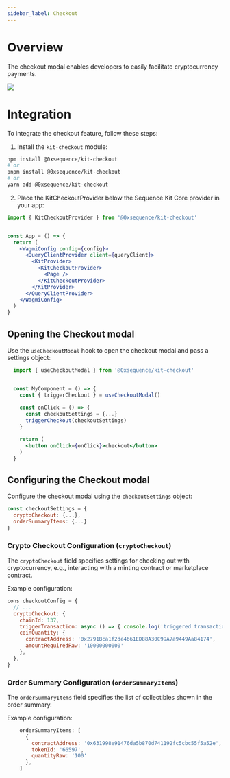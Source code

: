 ```yaml
---
sidebar_label: Checkout
---
```


# Overview
The checkout modal enables developers to easily facilitate cryptocurrency payments.

<div class="text--center">
  <img src="/img/kit/checkout-modal.png" />
</div>

# Integration
To integrate the checkout feature, follow these steps:
1. Install the `kit-checkout` module:

```bash
npm install @0xsequence/kit-checkout
# or
pnpm install @0xsequence/kit-checkout
# or
yarn add @0xsequence/kit-checkout
```

2. Place the KitCheckoutProvider below the Sequence Kit Core provider in your app:

```jsx
import { KitCheckoutProvider } from '@0xsequence/kit-checkout'


const App = () => {
  return (
    <WagmiConfig config={config}>
      <QueryClientProvider client={queryClient}> 
        <KitProvider>
          <KitCheckoutProvider>
            <Page />
          </KitCheckoutProvider>
        </KitProvider>
      </QueryClientProvider>
    </WagmiConfig>
  )
}
```
## Opening the Checkout modal
Use the `useCheckoutModal` hook to open the checkout modal and pass a settings object:


```jsx
  import { useCheckoutModal } from '@0xsequence/kit-checkout'


  const MyComponent = () => {
    const { triggerCheckout } = useCheckoutModal()
  
    const onClick = () => {
      const checkoutSettings = {...}
      triggerCheckout(checkoutSettings)
    }

    return (
      <button onClick={onClick}>checkout</button>
    )
  }
```


## Configuring the Checkout modal
Configure the checkout modal using the `checkoutSettings` object:


```jsx
const checkoutSettings = {
  cryptoCheckout: {...},
  orderSummaryItems: {...}
}
```

### Crypto Checkout Configuration (`cryptoCheckout`)
The `cryptoCheckout` field specifies settings for checking out with cryptocurrency, e.g., interacting with a minting contract or marketplace contract.

Example configuration:

```jsx
cons checkoutConfig = {
  // ...
  cryptoCheckout: {
    chainId: 137,
    triggerTransaction: async () => { console.log('triggered transaction') },
    coinQuantity: {
      contractAddress: '0x2791Bca1f2de4661ED88A30C99A7a9449Aa84174',
      amountRequiredRaw: '10000000000'
    },
  },
}
```

### Order Summary Configuration (`orderSummaryItems`)
The `orderSummaryItems` field specifies the list of collectibles shown in the order summary.

Example configuration:

```jsx
    orderSummaryItems: [
      {
        contractAddress: '0x631998e91476da5b870d741192fc5cbc55f5a52e',
        tokenId: '66597',
        quantityRaw: '100'
      },
    ]
```
